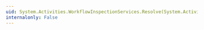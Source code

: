 ```yaml
---
uid: System.Activities.WorkflowInspectionServices.Resolve(System.Activities.Activity,System.String)
internalonly: False
---
```

